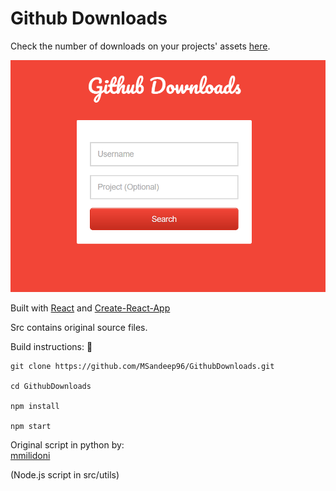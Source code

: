 # Github Downloads

Check the number of downloads on your projects' assets [here](https://msandeep96.github.io/github_downloads).

![Alt text](/screenshots/landing.PNG)

Built with [React](https://facebook.github.io/react/) and [Create-React-App](https://github.com/facebookincubator/create-react-app)

Src contains original source files.

Build instructions: 💎 

	git clone https://github.com/MSandeep96/GithubDownloads.git

	cd GithubDownloads

	npm install

	npm start

Original script in python by:  
[mmilidoni](https://github.com/mmilidoni/github-downloads-count)  

(Node.js script in src/utils)